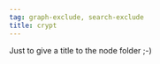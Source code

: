 ```yaml
---
tag: graph-exclude, search-exclude
title: crypt
---
```


Just to give a title to the node folder ;-)
